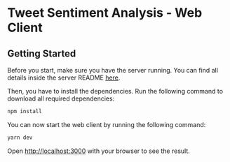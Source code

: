 # Tweet Sentiment Analysis - Web Client

## Getting Started

Before you start, make sure you have the server running. You can find all details inside the server README [here](../server/README.md).

Then, you have to install the dependencies. Run the following command to download all required dependencies:

```bash
npm install
```

You can now start the web client by running the following command:

```bash
yarn dev
```

Open [http://localhost:3000](http://localhost:3000) with your browser to see the result.
